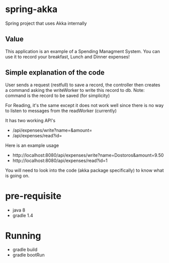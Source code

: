 # spring-akka
Spring project that uses Akka internally 

## Value
This application is an example of a Spending Managment System.
You can use it to record your breakfast, Lunch and Dinner expenses!

## Simple explanation of the code
User sends a request (restfull) to save a record, the controller then creates a command asking the writeWorker to write this record to db.
Note: command is the record to be saved (for simplicity)

For Reading, it's the same except it does not work well since there is no way to listen to messages from the readWorker (currently)

It has two working API's
* <host>/api/expenses/write?name=<name-of-the-food>&amount=<paid-amount>
* <host>/api/expenses/read?id=<record-id>

Here is an example usage
* http://localhost:8080/api/expenses/write?name=Dostoros&amount=9.50
* http://localhost:8080/api/expenses/read?id=1

You will need to look into the code (akka package specifically) to know what is going on.

# pre-requisite
* java 8
* gradle 1.4

# Running
* gradle build
* gradle bootRun
